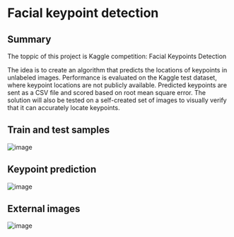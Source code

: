 # Facial keypoint detection

## Summary
The toppic of this project is Kaggle competition: Facial Keypoints Detection

The idea is to create an algorithm that predicts the locations of keypoints in unlabeled images.
Performance is evaluated on the Kaggle test dataset, where keypoint locations are not publicly available. Predicted keypoints are sent as a CSV file and scored based on root mean square error.
The solution will also be tested on a self-created set of images to visually verify that it can accurately locate keypoints.


## Train and test samples
![image](https://github.com/milos1992/facial-keypoint-detection/assets/76406311/bb52fa0d-ca18-4b4b-a26c-b003e6ba763b)


## Keypoint prediction 

![image](https://github.com/milos1992/facial-keypoint-detection/assets/76406311/56e7d3cf-4908-4bdf-a921-1823952da287)

## External images

![image](https://github.com/milos1992/facial-keypoint-detection/assets/76406311/90c612dc-f38a-47c2-999b-4fdfc0115719)


